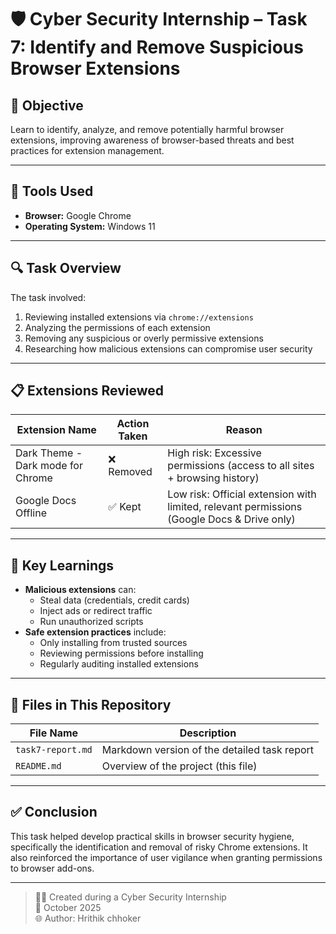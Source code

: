# 🛡️ Cyber Security Internship – Task 7: Identify and Remove Suspicious Browser Extensions

## 📌 Objective

Learn to identify, analyze, and remove potentially harmful browser extensions, improving awareness of browser-based threats and best practices for extension management.

---

## 🧰 Tools Used

- **Browser:** Google Chrome
- **Operating System:** Windows 11

---

## 🔍 Task Overview

The task involved:

1. Reviewing installed extensions via `chrome://extensions`
2. Analyzing the permissions of each extension
3. Removing any suspicious or overly permissive extensions
4. Researching how malicious extensions can compromise user security

---

## 📋 Extensions Reviewed

| Extension Name                      | Action Taken | Reason                                                                                     |
|------------------------------------|--------------|--------------------------------------------------------------------------------------------|
| Dark Theme - Dark mode for Chrome  | ❌ Removed    | High risk: Excessive permissions (access to all sites + browsing history)                 |
| Google Docs Offline                | ✅ Kept       | Low risk: Official extension with limited, relevant permissions (Google Docs & Drive only) |

---

## 🧠 Key Learnings

- **Malicious extensions** can:
  - Steal data (credentials, credit cards)
  - Inject ads or redirect traffic
  - Run unauthorized scripts
- **Safe extension practices** include:
  - Only installing from trusted sources
  - Reviewing permissions before installing
  - Regularly auditing installed extensions

---

## 📁 Files in This Repository

| File Name        | Description                                 |
|------------------|---------------------------------------------|
| `task7-report.md`| Markdown version of the detailed task report|
| `README.md`      | Overview of the project (this file)         |

---

## ✅ Conclusion

This task helped develop practical skills in browser security hygiene, specifically the identification and removal of risky Chrome extensions. It also reinforced the importance of user vigilance when granting permissions to browser add-ons.

---

> 🧑‍💻 Created during a Cyber Security Internship  
> 📅 October 2025  
> 🌐 Author: Hrithik chhoker
